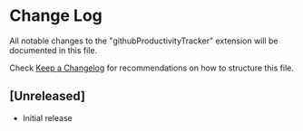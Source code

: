 # Change Log

All notable changes to the "githubProductivityTracker" extension will be documented in this file.

Check [Keep a Changelog](http://keepachangelog.com/) for recommendations on how to structure this file.

## [Unreleased]

- Initial release